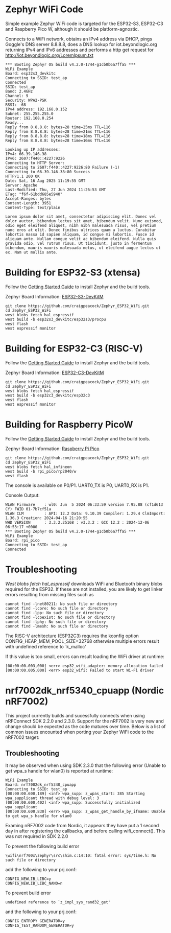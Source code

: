# Zephyr WiFi Code

Simple example Zephyr WiFi code is targeted for the ESP32-S3, ESP32-C3 and Raspberry Pico W, although it should be platform-agnostic.

Connects to a WiFi network, obtains an IPv4 address via DHCP, pings Goggle's DNS server 8.8.8.8, does a DNS lookup for iot.beyondlogic.org returning IPv4 and IPv6 addresses and performs a http get request for http://iot.beyondlogic.org/LoremIpsum.txt

```
*** Booting Zephyr OS build v4.2.0-1744-g1cb0b6a7ffa5 ***
WiFi Example
Board: esp32s3_devkitc
Connecting to SSID: test_ap
Connected
SSID: test_ap
Band: 2.4GHz
Channel: 9
Security: WPA2-PSK
RSSI: -68
IPv4 address: 192.168.0.152
Subnet: 255.255.255.0
Router: 192.168.0.254
Ready...
Reply from 8.8.8.8: bytes=28 time=25ms TTL=116
Reply from 8.8.8.8: bytes=28 time=21ms TTL=116
Reply from 8.8.8.8: bytes=28 time=18ms TTL=116
Reply from 8.8.8.8: bytes=28 time=16ms TTL=116

Looking up IP addresses:
IPv4: 66.39.146.38
IPv6: 2607:f440::4227:9226
Connecting to HTTP Server:
Connecting to 2607:f440::4227:9226:80 Failure (-1)
Connecting to 66.39.146.38:80 Success
HTTP/1.1 200 OK
Date: Sat, 16 Aug 2025 11:19:55 GMT
Server: Apache
Last-Modified: Thu, 27 Jun 2024 11:26:53 GMT
ETag: "f6f-61bdd685e5940"
Accept-Ranges: bytes
Content-Length: 3951
Content-Type: text/plain

Lorem ipsum dolor sit amet, consectetur adipiscing elit. Donec vel dolor auctor, bibendum lectus sit amet, bibendum velit. Nunc euismod, odio eget eleifend aliquet, nibh nibh malesuada risus, vel pretium nunc eros at elit. Donec finibus ultrices quam a luctus. Curabitur lobortis massa id sapien aliquam, id congue mi lobortis. Fusce id aliquam ante. Nullam congue velit ac bibendum eleifend. Nulla quis gravida odio, vel rutrum risus. Ut tincidunt, justo in fermentum bibendum, mauris mauris malesuada metus, ut eleifend augue lectus ut ex. Nam ut mollis ante.
```

# Building for ESP32-S3 (xtensa)

Follow the [Getting Started Guide](https://docs.zephyrproject.org/latest/develop/getting_started/index.html) to install Zephyr and the build tools. 

Zephyr Board Information: [ESP32-S3-DevKitM](https://docs.zephyrproject.org/latest/boards/espressif/esp32s3_devkitm/doc/index.html)

```
git clone https://github.com/craigpeacock/Zephyr_ESP32_WiFi.git
cd Zephyr_ESP32_WiFi
west blobs fetch hal_espressif
west build -b esp32s3_devkitc/esp32s3/procpu
west flash
west espressif monitor
```

# Building for ESP32-C3 (RISC-V)

Follow the [Getting Started Guide](https://docs.zephyrproject.org/latest/develop/getting_started/index.html) to install Zephyr and the build tools. 

Zephyr Board Information: [ESP32-C3-DevKitM](https://docs.zephyrproject.org/latest/boards/espressif/esp32c3_devkitm/doc/index.html)

```
git clone https://github.com/craigpeacock/Zephyr_ESP32_WiFi.git
cd Zephyr_ESP32_WiFi
west blobs fetch hal_espressif
west build -b esp32c3_devkitc/esp32c3
west flash
west espressif monitor
```

# Building for Raspberry PicoW

Follow the [Getting Started Guide](https://docs.zephyrproject.org/latest/develop/getting_started/index.html) to install Zephyr and the build tools.

Zephyr Board Information: [Raspberry Pi Pico](https://docs.zephyrproject.org/latest/boards/raspberrypi/rpi_pico/doc/index.html)

```
git clone https://github.com/craigpeacock/Zephyr_ESP32_WiFi.git
cd Zephyr_ESP32_WiFi
west blobs fetch hal_infineon
west build -b rpi_pico/rp2040/w
west flash
```

The console is available on P0/P1. UART0_TX is P0, UART0_RX is P1.

Console Output:
```
WLAN Firmware    : wl0: Jun  5 2024 06:33:59 version 7.95.88 (cf1d613 CY) FWID 01-7b7cf51a
WLAN CLM         : API: 12.2 Data: 9.10.39 Compiler: 1.29.4 ClmImport: 1.36.3 Creation: 2024-04-16 21:20:55
WHD VERSION      : 3.3.2.25168 : v3.3.2 : GCC 12.2 : 2024-12-06 06:53:17 +0000
*** Booting Zephyr OS build v4.2.0-1744-g1cb0b6a7ffa5 ***
WiFi Example
Board: rpi_pico
Connecting to SSID: test_ap
Connected
```

# Troubleshooting

*West blobs fetch hal_espressif* downloads WiFi and Bluetooth binary blobs required for the ESP32. If these are not installed, you are likely to get linker errors resulting from missing files such as

```
cannot find -lnet80211: No such file or directory
cannot find -lcore: No such file or directory
cannot find -lpp: No such file or directory
cannot find -lcoexist: No such file or directory
cannot find -lphy: No such file or directory
cannot find -lmesh: No such file or directory
```

The RISC-V architecture (ESP32C3) requires the kconfig option CONFIG_HEAP_MEM_POOL_SIZE=32768 otherwise multiple errors result with undefined reference to `k_malloc'

If this value is too small, errors can result loading the WiFi driver at runtime:

```
[00:00:00.003,000] <err> esp32_wifi_adapter: memory allocation failed          
[00:00:00.005,000] <err> esp32_wifi: Failed to start Wi-Fi driver  
```

# nrf7002dk_nrf5340_cpuapp (Nordic nRF7002)

This project currently builds and sucessfully connects when using nRFConnect SDK 2.2.0 and 2.3.0. Support for the nRF7002 is very new and change should be expected as the code matures over time. Below is a list of common issues encounted when porting your Zephyr WiFi code to the nRF7002 target:

## Troubleshooting 

It may be observed when using SDK 2.3.0 that the following error (Unable to get wpa_s handle for wlan0) is reported at runtime:

```
WiFi Example
Board: nrf7002dk_nrf5340_cpuapp
Connecting to SSID: test_ap
[00:00:00.600,189] <inf> wpa_supp: z_wpas_start: 385 Starting wpa_supplicant thread with debug level: 3
[00:00:00.600,402] <inf> wpa_supp: Successfully initialized wpa_supplicant
[00:00:00.600,830] <err> wpa_supp: z_wpas_get_handle_by_ifname: Unable to get wpa_s handle for wlan0
```

Examing nRF7002 code from Nordic, it appears they have put a 1 second day in after registering the callbacks, and before calling wifi_connect(). This was not required in SDK 2.2.0

To prevent the following build error
```
\wifi\nrf700x\zephyr\src\shim.c:14:10: fatal error: sys/time.h: No such file or directory
```
add the following to your prj.conf:
```
CONFIG_NEWLIB_LIBC=y
CONFIG_NEWLIB_LIBC_NANO=n
```

To prevent build error
```
undefined reference to `z_impl_sys_rand32_get'
```
and the following to your prj.conf:
```
CONFIG_ENTROPY_GENERATOR=y
CONFIG_TEST_RANDOM_GENERATOR=y
```










